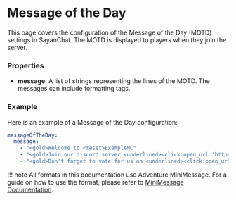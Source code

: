 # Message of the Day

This page covers the configuration of the Message of the Day (MOTD) settings in SayanChat. The MOTD is displayed to players when they join the server.

### Properties

- **message**: A list of strings representing the lines of the MOTD. The messages can include formatting tags.

### Example

Here is an example of a Message of the Day configuration:

```yaml
messageOfTheDay:
  message:
    - "<gold>Welcome to <reset>ExampleMC"
    - "<gold>Join our discord server <underlined><click:open_url:'https://discord.gg/example'>here"
    - "<gold>Don't forget to vote for us on <underlined><click:open_url:'https://www.examplemc.net/vote'>our website"
```

!!! note
    All formats in this documentation use Adventure MiniMessage. For a guide on how to use the format, please refer to [MiniMessage Documentation](https://docs.advntr.dev/minimessage/index.html).